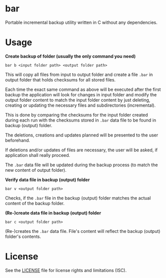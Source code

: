 # bar
Portable incremental backup utility written in C without any dependencies.

# Usage
**Create backup of folder (usually the only command you need)**

`bar b <input folder path> <output folder path>`

This will copy all files from input to output folder and create a file `.bar` in output folder that holds checksums for all stored files.

Each time the exact same command as above will be executed after the first backup the application will look for changes in input folder and modify the output folder content to match the input folder content by just deleting, creating or updating the necessary files and subdirectories (incremental).

This is done by comparing the checksums for the input folder created during each run with the checksums stored in `.bar` data file to be found in backup (output) folder.

The deletions, creations and updates planned will be presented to the user beforehand.

If deletions and/or updates of files are necessary, the user will be asked, if application shall really proceed.

The `.bar` data file will be updated during the backup process (to match the new content of output folder).

**Verify data file in backup (output) folder**

`bar v <output folder path>`

Checks, if the `.bar` file in the backup (output) folder matches the actual content of the backup folder.

**(Re-)create data file in backup (output) folder**

`bar c <output folder path>`

(Re-)creates the `.bar` data file. File's content will reflect the backup (output) folder's contents.

# License
See the [LICENSE](https://github.com/RhinoDevel/bar/blob/master/LICENSE.md) file for license rights and limitations (ISC).
